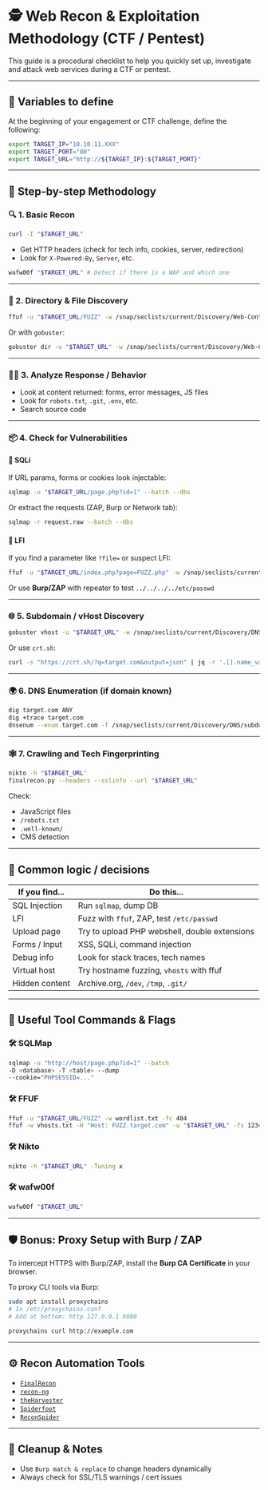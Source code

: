 # 🕵️ Web Recon & Exploitation Methodology (CTF / Pentest)

This guide is a procedural checklist to help you quickly set up, investigate and attack web services during a CTF or pentest.

---

## 🧱 Variables to define

At the beginning of your engagement or CTF challenge, define the following:

```bash
export TARGET_IP="10.10.11.XXX"
export TARGET_PORT="80"
export TARGET_URL="http://${TARGET_IP}:${TARGET_PORT}"
```

---

## 🚀 Step-by-step Methodology

### 🔍 1. Basic Recon

```bash
curl -I "$TARGET_URL"
```

- Get HTTP headers (check for tech info, cookies, server, redirection)
- Look for `X-Powered-By`, `Server`, etc.

```bash
wafw00f "$TARGET_URL" # Detect if there is a WAF and which one
```

---

### 🧱 2. Directory & File Discovery

```bash
ffuf -u "$TARGET_URL/FUZZ" -w /snap/seclists/current/Discovery/Web-Content/common.txt:FUZZ -t 50
```

Or with `gobuster`:

```bash
gobuster dir -u "$TARGET_URL" -w /snap/seclists/current/Discovery/Web-Content/common.txt -t 30
```

---

### 🧑‍💻 3. Analyze Response / Behavior

- Look at content returned: forms, error messages, JS files
- Look for `robots.txt`, `.git`, `.env`, etc.
- Search source code

---

### 📦 4. Check for Vulnerabilities

#### 📌 SQLi

If URL params, forms or cookies look injectable:

```bash
sqlmap -u "$TARGET_URL/page.php?id=1" --batch --dbs
```

Or extract the requests (ZAP, Burp or Network tab):

```bash
sqlmap -r request.raw --batch --dbs
```

#### 📌 LFI

If you find a parameter like `?file=` or suspect LFI:

```bash
ffuf -u "$TARGET_URL/index.php?page=FUZZ.php" -w /snap/seclists/current/Discovery/Web-Content/common.txt:FUZZ
```

Or use **Burp/ZAP** with repeater to test `../../../../etc/passwd`

---

### 🌐 5. Subdomain / vHost Discovery

```bash
gobuster vhost -u "$TARGET_URL" -w /snap/seclists/current/Discovery/DNS/subdomains-top1million-110000.txt --append-domain
```

Or use `crt.sh`:

```bash
curl -s "https://crt.sh/?q=target.com&output=json" | jq -r '.[].name_value' | sort -u
```

---

### 🌍 6. DNS Enumeration (if domain known)

```bash
dig target.com ANY
dig +trace target.com
dnsenum --enum target.com -f /snap/seclists/current/Discovery/DNS/subdomains-top1million-110000.txt -r
```

---

### 🕸 7. Crawling and Tech Fingerprinting

```bash
nikto -h "$TARGET_URL"
finalrecon.py --headers --sslinfo --url "$TARGET_URL"
```

Check:

- JavaScript files
- `/robots.txt`
- `.well-known/`
- CMS detection

---

## 🧠 Common logic / decisions

| If you find... | Do this... |
|----------------|------------|
| SQL Injection  | Run `sqlmap`, dump DB |
| LFI            | Fuzz with `ffuf`, ZAP, test `/etc/passwd` |
| Upload page    | Try to upload PHP webshell, double extensions |
| Forms / Input  | XSS, SQLi, command injection |
| Debug info     | Look for stack traces, tech names |
| Virtual host   | Try hostname fuzzing, `vhosts` with ffuf |
| Hidden content | Archive.org, `/dev`, `/tmp`, `.git/` |

---

## 📘 Useful Tool Commands & Flags

### 🛠 SQLMap

```bash
sqlmap -u "http://host/page.php?id=1" --batch
-D <database> -T <table> --dump
--cookie="PHPSESSID=..."
```

### 🛠 FFUF

```bash
ffuf -u "$TARGET_URL/FUZZ" -w wordlist.txt -fc 404
ffuf -w vhosts.txt -H "Host: FUZZ.target.com" -u "$TARGET_URL" -fs 1234
```

### 🛠 Nikto

```bash
nikto -h "$TARGET_URL" -Tuning x
```

### 🛠 wafw00f

```bash
wafw00f "$TARGET_URL"
```

---

## 🛡 Bonus: Proxy Setup with Burp / ZAP

To intercept HTTPS with Burp/ZAP, install the **Burp CA Certificate** in your browser.

To proxy CLI tools via Burp:

```bash
sudo apt install proxychains
# In /etc/proxychains.conf
# Add at bottom: http 127.0.0.1 8080

proxychains curl http://example.com
```

---

## ⚙️ Recon Automation Tools

- [`FinalRecon`](https://github.com/thewhiteh4t/FinalRecon)
- [`recon-ng`](https://github.com/lanmaster53/recon-ng)
- [`theHarvester`](https://github.com/laramies/theHarvester)
- [`Spiderfoot`](https://github.com/smicallef/spiderfoot)
- [`ReconSpider`](https://github.com/bhavsec/reconspider)

---

## 🧼 Cleanup & Notes

- Use `Burp match & replace` to change headers dynamically
- Always check for SSL/TLS warnings / cert issues
